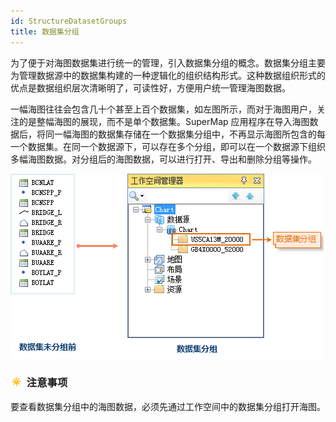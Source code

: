 ```yaml
---
id: StructureDatasetGroups
title: 数据集分组
---
```

为了便于对海图数据集进行统一的管理，引入数据集分组的概念。数据集分组主要为管理数据源中的数据集构建的一种逻辑化的组织结构形式。这种数据组织形式的优点是数据组织层次清晰明了，可读性好，方便用户统一管理海图数据。

一幅海图往往会包含几十个甚至上百个数据集，如左图所示，而对于海图用户，关注的是整幅海图的展现，而不是单个数据集。SuperMap 应用程序在导入海图数据后，将同一幅海图的数据集存储在一个数据集分组中，不再显示海图所包含的每一个数据集。在同一个数据源下，可以存在多个分组，即可以在一个数据源下组织多幅海图数据。对分组后的海图数据，可以进行打开、导出和删除分组等操作。

![](img/NotGroup.png) 
  
### ![](../../../img/note.png) 注意事项

要查看数据集分组中的海图数据，必须先通过工作空间中的数据集分组打开海图。
